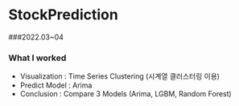 # StockPrediction

###2022.03~04 
### What I worked 
- Visualization : Time Series Clustering (시계열 클러스터링 이용) 
- Predict Model : Arima 
- Conclusion : Compare 3 Models (Arima, LGBM, Random Forest)
